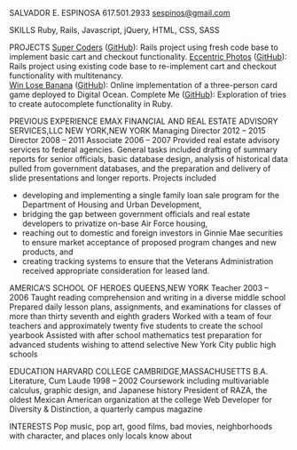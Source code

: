 SALVADOR E. ESPINOSA
617.501.2933
sespinos@gmail.com

SKILLS
Ruby, Rails, Javascript, jQuery, HTML, CSS, SASS

PROJECTS
[Super Coders](http://super-coders.herokuapp.com/) ([GitHub](https://github.com/thompickett/super-coders)): Rails project using fresh code base to implement basic cart and checkout functionality.
[Eccentric Photos](http://eccentric-photos.herokuapp.com/) ([GitHub](https://github.com/Jbern16/the_pivot)): Rails project using existing code base to re-implement cart and checkout functionality with multitenancy.  
[Win Lose Banana](http://winlosebanana.net/) ([GitHub](https://github.com/s-espinosa/win_lose_banana)): Online implementation of a three-person card game deployed to Digital Ocean.
Complete Me ([GitHub](https://github.com/s-espinosa/complete_me)): Exploration of tries to create autocomplete functionality in Ruby.

PREVIOUS EXPERIENCE
EMAX FINANCIAL AND REAL ESTATE ADVISORY SERVICES,LLC
NEW YORK,NEW YORK
Managing Director 2012 – 2015
Director 2008 – 2011
Associate 2006 – 2007
Provided  real  estate  advisory  services  to  federal  agencies. General tasks included drafting of summary reports for senior officials, basic database design, analysis of historical data pulled from government databases, and the preparation and delivery of slide presentations and longer reports. Projects included

* developing and implementing a single family loan sale program for the Department of Housing and Urban Development,
* bridging the gap between government officials and real estate developers to privatize on-base Air Force housing,
* reaching out to domestic and foreign investors in Ginnie Mae securities to ensure market acceptance of proposed program changes and new products, and
* creating tracking systems to ensure that the Veterans Administration received appropriate consideration for leased land.


AMERICA’S SCHOOL OF HEROES
QUEENS,NEW YORK
Teacher 2003 – 2006
Taught reading comprehension and writing in a diverse middle school
Prepared  daily  lesson  plans,  assignments,  and  examinations  for  classes  of  more  than thirty seventh and eighth graders
Worked  with  a team  of four teachers  and approximately twenty five students  to  create the school yearbook
Assisted  with after school  mathematics  test preparation  for advanced students  wishing to attend selective New York City public high schools


EDUCATION
HARVARD COLLEGE
CAMBRIDGE,MASSACHUSETTS
B.A. Literature, Cum Laude
1998 – 2002
Coursework including multivariable calculus, graphic design, and Japanese history
President of RAZA, the oldest Mexican American organization at the college
Web Developer for Diversity & Distinction, a quarterly campus magazine


INTERESTS
Pop music, pop art, good films, bad movies, neighborhoods with character, and places only locals know about
